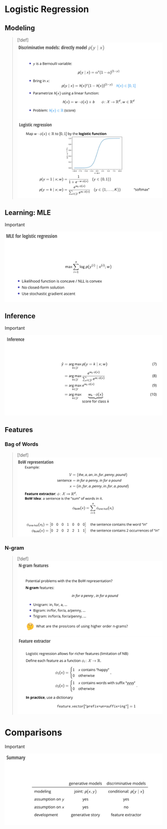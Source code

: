 # Logistic Regression
## Modeling
> [!def]
> ![](Discriminative_Models.assets/dce51e1eb42a061dc05db258cd350682_MD5.jpeg)![](Discriminative_Models.assets/0df03875996a8e9dcdfb111966b61cf8_MD5.jpeg)


## Learning: MLE
> [!important]
> ![](Discriminative_Models.assets/475fc606fa12f6369733af70a494859c_MD5.jpeg)



## Inference
> [!important]
> ![](Discriminative_Models.assets/070810add2dcb51ac7f1fbe2c0a0858e_MD5.jpeg)




## Features
### Bag of Words
> [!def]
> ![](Discriminative_Models.assets/06c6b67c0f5eb383402292030edd8fe6_MD5.jpeg)


### N-gram
> [!def]
> ![](Discriminative_Models.assets/bb0293c6609e57ab4a89acfd1d8cac82_MD5.jpeg)![](Discriminative_Models.assets/9fe7caaffaba39802dfdd3df37d329a6_MD5.jpeg)




# Comparisons
> [!important]
> ![](Discriminative_Models.assets/feee50c398f8842a26e79c21ec311832_MD5.jpeg)

